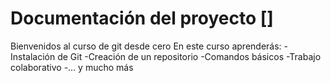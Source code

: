 # Documentación del proyecto []

Bienvenidos al curso de git desde cero
En este curso aprenderás: 
 -Instalación de Git
 -Creación de un repositorio
 -Comandos básicos
 -Trabajo colaborativo
 -... y mucho más